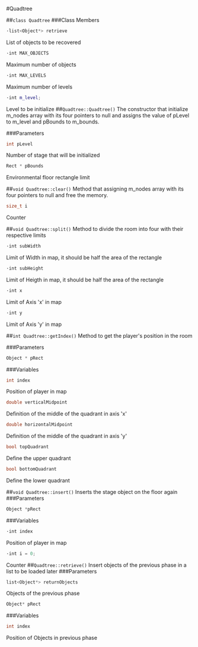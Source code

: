 #Quadtree


##```class Quadtree```
###Class Members
```c++
·list<Object*> retrieve
```
List of objects to be recovered
```c++
·int MAX_OBJECTS
```
Maximum number of objects
```c++
·int MAX_LEVELS
```
Maximum number of levels
```c++
·int m_level;
```
Level to be initialize
##```Quadtree::Quadtree()```
The constructor that initialize m_nodes array with its four pointers to null and assigns the value of pLevel to m_level and pBounds to m_bounds.

###Parameters
```c++
int pLevel
```
Number of stage that will be initialized

```c++
Rect * pBounds
```
Environmental floor rectangle limit

##```void Quadtree::clear()```
Method that assigning m_nodes array with its four pointers to null and free the memory.
```c++
size_t i
```
Counter

##```void Quadtree::split()```
Method to divide the room into four with their respective limits

```c++
·int subWidth
```
Limit of Width in map, it should be half the area of the rectangle

```c++
·int subHeight
```
Limit of Heigth in map, it should be half the area of the rectangle

```c++
·int x
```
Limit of Axis 'x' in map

```c++
·int y
```
Limit of Axis 'y' in map

##```int Quadtree::getIndex()```
Method to get the player's position in the room

###Parameters
```c++
Object * pRect
```

###Variables
```c++
int index
```
Position of player in map

```c++
double verticalMidpoint
```
Definition of the middle of the quadrant in axis 'x'

```c++
double horizontalMidpoint
```
Definition of the middle of the quadrant in axis 'y'

```c++
bool topQuadrant
```
Define the upper quadrant

```c++
bool bottomQuadrant
```
Define the lower quadrant

##```void Quadtree::insert()```
Inserts the stage object on the floor again
###Parameters
```c++
Object *pRect
```

###Variables
```c++
·int index
```
Position of player in map
```c++
·int i = 0;
```
Counter
##```Quadtree::retrieve()```
Insert objects of the previous phase in a list to be loaded later
###Parameters
```c++
list<Object*> returnObjects
```
Objects of the previous phase

```c++
Object* pRect
```
###Variables
```c++
int index
```
Position of Objects in previous phase

